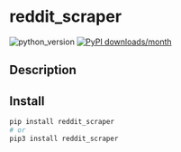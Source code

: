 # reddit_scraper
![python_version](https://img.shields.io/static/v1?label=Python&message=3.5%20|%203.6%20|%203.7&color=blue) [![PyPI downloads/month](https://img.shields.io/pypi/dm/reddit_scraper?logo=pypi&logoColor=white)](https://pypi.python.org/pypi/reddit_scraper)

## Description


## Install
~~~~bash
pip install reddit_scraper
# or
pip3 install reddit_scraper
~~~~